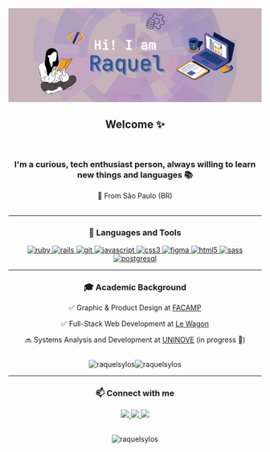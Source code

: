 <div align="center"> 
  <img src="https://github.com/raquelsylos/raquelsylos/blob/main/github_profile_header.png?raw=true"/>

  <h2> Welcome ✨</h2><br>
  <h3> I'm a curious, tech enthusiast person, always willing to learn new things and languages 📚 </h3>

  📍 From São Paulo (BR)
<br><br>
<hr>
<h3> 🔧 Languages and Tools </h3>

<p> <a href="https://www.ruby-lang.org/en/" target="_blank"> <img src="https://img.shields.io/badge/Ruby-285497?style=for-the-badge&logo=ruby&logoColor=violet" alt="ruby" /> </a> 
  <a href="https://rubyonrails.org/" target="_blank"> <img src="https://img.shields.io/badge/Ruby_on_Rails-285497?style=for-the-badge&logo=ruby-on-rails&logoColor=violet" alt="rails" /> </a>  
  <a href="https://git-scm.com/" target="_blank"> <img src="https://shields.io/badge/git-285497?style=for-the-badge&logo=git&logoColor=violet" alt="git" /> </a> 
  <a href="https://developer.mozilla.org/en-US/docs/Web/JavaScript" target="_blank"> <img src="https://img.shields.io/badge/JavaScript-285497?style=for-the-badge&logo=javascript&logoColor=violet" alt="javascript"/> 
  <a href="https://www.w3schools.com/css/" target="_blank"> <img src="https://img.shields.io/badge/CSS3-285497?style=for-the-badge&logo=css3&logoColor=violet" alt="css3" /> </a>
  <a href="https://www.figma.com/" target="_blank"> <img src="https://img.shields.io/badge/Figma-285497?style=for-the-badge&logo=figma&logoColor=violet" alt="figma" /> </a>
  <a href="https://www.w3.org/html/" target="_blank"> <img src="https://img.shields.io/badge/HTML5-285497?style=for-the-badge&logo=html5&logoColor=violet" alt="html5" /> </a> 
  <a href="https://sass-lang.com" target="_blank"> <img src="https://img.shields.io/badge/Sass-285497?style=for-the-badge&logo=sass&logoColor=violet" alt="sass" /> </a> 
  <a href="https://www.postgresql.org/"> <img src="https://img.shields.io/badge/PostgreSQL-285497?style=for-the-badge&logo=postgresql&logoColor=violet" alt="postgresql"/> </a> 
</p>

<hr>
<h3> 🎓 Academic Background </h3>

✅ Graphic & Product Design at [FACAMP](https://vestibular3.facamp.com.br/) 
  
✅ Full-Stack Web Development at [Le Wagon](https://www.lewagon.com/) 
  
🔜 Systems Analysis and Development at [UNINOVE](https://www.uninove.br/) (in progress 📶)

<br>
   
<div align="center" style="display: flex; justify-content: center; align-items: center;">
  <img src="https://github-readme-stats.vercel.app/api?username=raquelsylos&show_icons=true&locale=en&theme=tokyonight" alt="raquelsylos" />
  <img src="https://github-readme-stats.vercel.app/api/top-langs?username=raquelsylos&layout=compact&theme=tokyonight&langs_count=6" alt="raquelsylos" />
</div>

<hr>

<h3 align="center">📫 Connect with me</h3>
<div align="center">
  <a href="https://www.linkedin.com/in/raquelbiondi" target="_blank">
    <img src="https://img.shields.io/badge/LinkedIn-FFF0F5?style=for-the-badge&logo=linkedin&logoColor=black">
  </a>
  <a href="https://www.instagram.com/_raquelbiondi/" target="_blank">
    <img src="https://img.shields.io/badge/-Instagram-FFF0F5?style=for-the-badge&logo=instagram&logoColor=black">
  </a>
  <a href="mailto:raquelsylos@gmail.com" target="_blank">
    <img src="https://img.shields.io/badge/-Gmail-FFF0F5?style=for-the-badge&logo=gmail&logoColor=black">
  </a>
</div>

<br>

<p align="center">
  <img src="https://komarev.com/ghpvc/?username=raquelsylos&label=Profile%20views&color=0e75b6&style=flat" alt="raquelsylos" />
</p>


